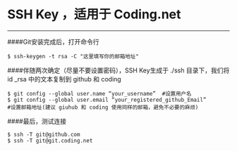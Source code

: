 # SSH Key ，适用于 Coding.net

---

####Git安装完成后，打开命令行
```
$ ssh-keygen -t rsa -C "这里填写你的邮箱地址"
```

####伴随两次确定（尽量不要设置密码），SSH Key生成于 ./ssh 目录下，我们将 id _rsa 中的文本复制到 github 和 coding

```
$ git config --global user.name “your_username”  #设置用户名
$ git config --global user.email “your_registered_github_Email” 
#设置邮箱地址(建议 giuhub 和 coding 使用同样的邮箱，避免不必要的麻烦)
```

####最后，测试连接

```
$ ssh -T git@github.com
$ ssh -T git@git.coding.net

```